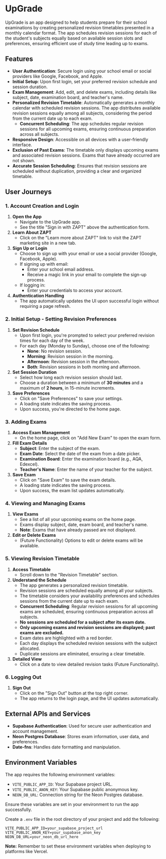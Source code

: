 # UpGrade

UpGrade is an app designed to help students prepare for their school examinations by creating personalized revision timetables presented in a monthly calendar format. The app schedules revision sessions for each of the student's subjects equally based on available session slots and preferences, ensuring efficient use of study time leading up to exams.

## Features

- **User Authentication**: Secure login using your school email or social providers like Google, Facebook, and Apple.
- **Initial Setup**: Upon first login, set your preferred revision schedule and session duration.
- **Exam Management**: Add, edit, and delete exams, including details like subject, date, examination board, and teacher's name.
- **Personalized Revision Timetable**: Automatically generates a monthly calendar with scheduled revision sessions. The app distributes available revision sessions equally among all subjects, considering the period from the current date up to each exam.
  - **Concurrent Scheduling**: The app schedules regular revision sessions for all upcoming exams, ensuring continuous preparation across all subjects.
- **Responsive Design**: Accessible on all devices with a user-friendly interface.
- **Exclusion of Past Exams**: The timetable only displays upcoming exams and associated revision sessions. Exams that have already occurred are not shown.
- **Accurate Session Scheduling**: Ensures that revision sessions are scheduled without duplication, providing a clear and organized timetable.

## User Journeys

### 1. Account Creation and Login

1. **Open the App**
   - Navigate to the UpGrade app.
   - See the title "Sign in with ZAPT" above the authentication form.
2. **Learn About ZAPT**
   - Click on the "Learn more about ZAPT" link to visit the ZAPT marketing site in a new tab.
3. **Sign Up or Login**
   - Choose to sign up with your email or use a social provider (Google, Facebook, Apple).
   - If signing up with email:
     - Enter your school email address.
     - Receive a magic link in your email to complete the sign-up process.
   - If logging in:
     - Enter your credentials to access your account.
4. **Authentication Handling**
   - The app automatically updates the UI upon successful login without requiring a page refresh.

### 2. Initial Setup - Setting Revision Preferences

1. **Set Revision Schedule**
   - Upon first login, you're prompted to select your preferred revision times for each day of the week.
   - For each day (Monday to Sunday), choose one of the following:
     - **None**: No revision session.
     - **Morning**: Revision session in the morning.
     - **Afternoon**: Revision session in the afternoon.
     - **Both**: Revision sessions in both morning and afternoon.
2. **Set Session Duration**
   - Select how long each revision session should last.
   - Choose a duration between a minimum of **30 minutes** and a maximum of **2 hours**, in 15-minute increments.
3. **Save Preferences**
   - Click on "Save Preferences" to save your settings.
   - A loading state indicates the saving process.
   - Upon success, you're directed to the home page.

### 3. Adding Exams

1. **Access Exam Management**
   - On the home page, click on "Add New Exam" to open the exam form.
2. **Fill Exam Details**
   - **Subject**: Enter the subject of the exam.
   - **Exam Date**: Select the date of the exam from a date picker.
   - **Examination Board**: Enter the examination board (e.g., AQA, Edexcel).
   - **Teacher's Name**: Enter the name of your teacher for the subject.
3. **Save Exam**
   - Click on "Save Exam" to save the exam details.
   - A loading state indicates the saving process.
   - Upon success, the exam list updates automatically.

### 4. Viewing and Managing Exams

1. **View Exams**
   - See a list of all your upcoming exams on the home page.
   - Exams display subject, date, exam board, and teacher's name.
   - **Note**: Exams that have already passed are not displayed.
2. **Edit or Delete Exams**
   - (Future Functionality) Options to edit or delete exams will be available.

### 5. Viewing Revision Timetable

1. **Access Timetable**
   - Scroll down to the "Revision Timetable" section.
2. **Understand the Schedule**
   - The app generates a personalized revision timetable.
   - Revision sessions are scheduled equally among all your subjects.
   - The timetable considers your availability preferences and schedules sessions from the current date up to each exam.
   - **Concurrent Scheduling**: Regular revision sessions for all upcoming exams are scheduled, ensuring continuous preparation across all subjects.
   - **No sessions are scheduled for a subject after its exam date.**
   - **Only upcoming exams and revision sessions are displayed; past exams are excluded.**
   - Exam dates are highlighted with a red border.
   - Each day displays the scheduled revision sessions with the subject allocated.
   - Duplicate sessions are eliminated, ensuring a clear timetable.
3. **Detailed View**
   - Click on a date to view detailed revision tasks (Future Functionality).

### 6. Logging Out

1. **Sign Out**
   - Click on the "Sign Out" button at the top right corner.
   - The app returns to the login page, and the UI updates automatically.

## External APIs and Services

- **Supabase Authentication**: Used for secure user authentication and account management.
- **Neon Postgres Database**: Stores exam information, user data, and preferences.
- **Date-fns**: Handles date formatting and manipulation.

## Environment Variables

The app requires the following environment variables:

- `VITE_PUBLIC_APP_ID`: Your Supabase project URL.
- `VITE_PUBLIC_ANON_KEY`: Your Supabase public anonymous key.
- `NEON_DB_URL`: Connection string for the Neon Postgres database.

Ensure these variables are set in your environment to run the app successfully.

Create a `.env` file in the root directory of your project and add the following:

```
VITE_PUBLIC_APP_ID=your_supabase_project_url
VITE_PUBLIC_ANON_KEY=your_supabase_anon_key
NEON_DB_URL=your_neon_db_url_here
```

**Note:** Remember to set these environment variables when deploying to platforms like Vercel.